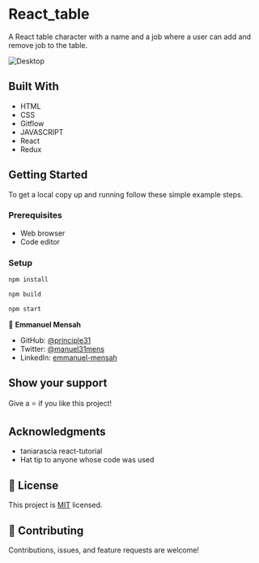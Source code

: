 # React_table
A React table character with a name and a job where a user can add and remove job to the table.

![Desktop](https://user-images.githubusercontent.com/90258833/210319788-a374b1dd-1b81-46af-b585-5a091f8a4949.PNG)
## Built With

- HTML
- CSS
- Gitflow
- JAVASCRIPT
- React
- Redux

## Getting Started
To get a local copy up and running follow these simple example steps.
### Prerequisites

- Web browser
- Code editor

### Setup


```bash
npm install
```

```bash
npm build
```

```bash
npm start
```
👤 **Emmanuel Mensah**

- GitHub: [@principle31](https://github.com/principles31)
- Twitter: [@manuel31mens](https://Twiter.com/@Manuel31mens)
- LinkedIn: [emmanuel-mensah](www.linkedin.com/in/emmanuel-mensah-)

## Show your support

Give a ⭐️ if you like this project!

## Acknowledgments
- taniarascia react-tutorial
- Hat tip to anyone whose code was used

## 📝 License

This project is [MIT](https://github.com/principles31/news-website/blob/dev/LICENSE) licensed.

## 🤝 Contributing

Contributions, issues, and feature requests are welcome!
